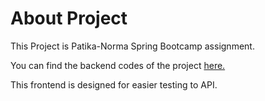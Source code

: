 # About Project
This Project is Patika-Norma Spring Bootcamp assignment. 

You can find the backend codes of the project [here.](https://github.com/pandao/editor.md "Heading link")

This frontend is designed for easier testing to API.
